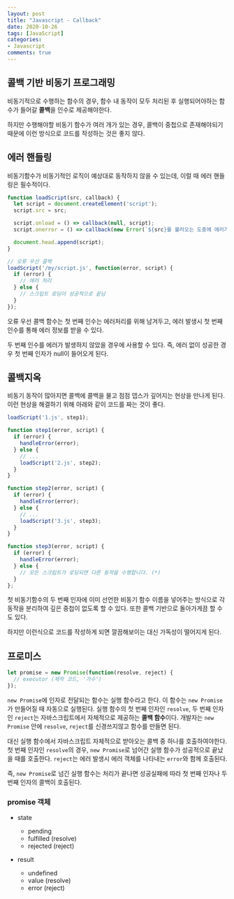 ```yaml
---
layout: post
title: "Javascript - Callback"
date: 2020-10-26
tags: [JavaScript]
categories:
- Javascript
comments: true
---
```


## 콜백 기반 비동기 프로그래밍

비동기적으로 수행하는 함수의 경우, 함수 내 동작이 모두 처리된 후 실행되어야하는 함수가 들어갈 **콜백**을 인수로 제공해야한다.

하지만 수행해야할 비동기 함수가 여러 개가 있는 경우, 콜백이 중첩으로 존재해야되기 때문에 이런 방식으로 코드를 작성하는 것은 좋지 않다.

## 에러 핸들링

비동기함수가 비동기적인 로직이 예상대로 동작하지 않을 수 있는데, 이럴 때 에러 핸들링은 필수적이다.

```javascript
function loadScript(src, callback) {
  let script = document.createElement('script');
  script.src = src;

  script.onload = () => callback(null, script);
  script.onerror = () => callback(new Error(`${src}를 불러오는 도중에 에러가 발생했습니다.`));

  document.head.append(script);
}

// 오류 우선 콜백
loadScript('/my/script.js', function(error, script) {
  if (error) {
    // 에러 처리
  } else {
    // 스크립트 로딩이 성공적으로 끝남
  }
});
```

오류 우선 콜백 함수는 첫 번째 인수는 에러처리를 위해 남겨두고, 에러 발생시 첫 번째 인수를 통해 에러 정보를 받을 수 있다.

두 번째 인수를 에러가 발생하지 않았을 경우에 사용할 수 있다. 즉, 에러 없이 성공한 경우 첫 번째 인자가 null이 들어오게 된다.

## 콜백지옥

비동기 동작이 많아지면 콜백에 콜백을 물고 점점 뎁스가 깊어지는 현상을 만나게 된다. 이런 현상을 해결하기 위해 아래와 같이 코드를 짜는 것이 좋다.

```javascript
loadScript('1.js', step1);

function step1(error, script) {
  if (error) {
    handleError(error);
  } else {
    // ...
    loadScript('2.js', step2);
  }
}

function step2(error, script) {
  if (error) {
    handleError(error);
  } else {
    // ...
    loadScript('3.js', step3);
  }
}

function step3(error, script) {
  if (error) {
    handleError(error);
  } else {
    // 모든 스크립트가 로딩되면 다른 동작을 수행합니다. (*)
  }
};
```

첫 비동기함수의 두 번째 인자에 이미 선언한 비동기 함수 이름을 넣어주는 방식으로 각 동작을 분리하여 깊은 중첩이 없도록 할 수 있다. 또한 콜백 기반으로 돌아가게끔 할 수도 있다. 

하지만 이런식으로 코드를 작성하게 되면 깔끔해보이는 대신 가독성이 떨어지게 된다. 

## 프로미스

```javascript
let promise = new Promise(function(resolve, reject) {
  // executor (제작 코드, '가수')
});
```

`new Promise`에 인자로 전달되는 함수는 실행 함수라고 한다. 이 함수는 `new Promise`가 만들어질 때 자동으로 실행된다. 실행 함수의 첫 번째 인자인 `resolve`, 두 번째 인자인 `reject`는 자바스크립트에서 자체적으로 제공하는 **콜백 함수**이다. 개발자는 `new Promise` 안에 `resolve`, `reject`를 신경쓰지않고 함수를 만들면 된다.

대신 실행 함수에서 자바스크립트 자체적으로 받아오는 콜백 중 하나를 호출하여야한다. 첫 번째 인자인 `resolve`의 경우, `new Promise`로 넘어간 실행 함수가 성공적으로 끝났을 때를 호출한다. `reject`는 에러 발생시 에러 객체를 나타내는 `error`와 함께 호출된다.

즉, `new Promise`로 넘긴 실행 함수는 처리가 끝나면 성공실패에 따라 첫 번째 인자나 두 번째 인자의 콜백이 호출된다.

### promise 객체

* state
  - pending
  - fulfilled (resolve)
  - rejected (reject)

* result
  - undefined
  - value (resolve)
  - error (reject)
